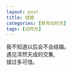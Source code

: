 ```yaml
---
layout: post
title: 结婚
categories: [默写旧时光]
tags: [旧时光]
---
```

我不知道以后会不会结婚。           
遇见浑然天成的交集,    
错过多可惜。
